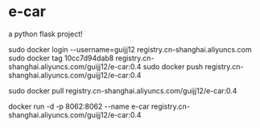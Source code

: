 # e-car
a python flask project!

sudo docker login --username=guijj12 registry.cn-shanghai.aliyuncs.com
sudo docker tag 10cc7d94dab8 registry.cn-shanghai.aliyuncs.com/guijj12/e-car:0.4
sudo docker push registry.cn-shanghai.aliyuncs.com/guijj12/e-car:0.4

sudo docker pull registry.cn-shanghai.aliyuncs.com/guijj12/e-car:0.4

docker run -d -p 8062:8062 --name e-car registry.cn-shanghai.aliyuncs.com/guijj12/e-car:0.4